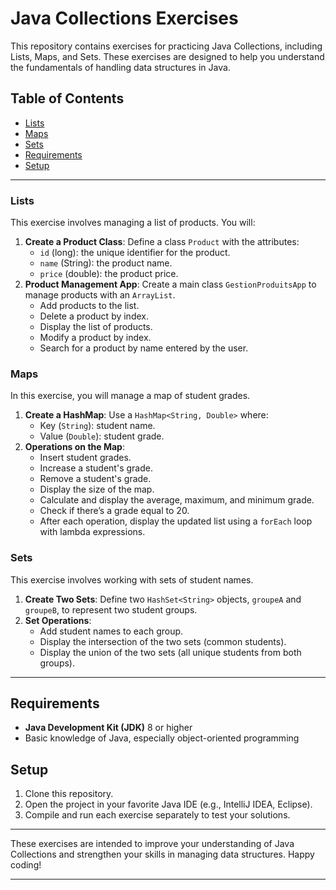 # Java Collections Exercises

This repository contains exercises for practicing Java Collections, including Lists, Maps, and Sets. These exercises are designed to help you understand the fundamentals of handling data structures in Java.

## Table of Contents
- [Lists](#exercise-1-lists)
- [Maps](#exercise-2-maps)
- [Sets](#exercise-3-sets)
- [Requirements](#requirements)
- [Setup](#setup)

---

### Lists

This exercise involves managing a list of products. You will:

1. **Create a Product Class**: Define a class `Product` with the attributes:
   - `id` (long): the unique identifier for the product.
   - `name` (String): the product name.
   - `price` (double): the product price.
2. **Product Management App**: Create a main class `GestionProduitsApp` to manage products with an `ArrayList`.
   - Add products to the list.
   - Delete a product by index.
   - Display the list of products.
   - Modify a product by index.
   - Search for a product by name entered by the user.

### Maps

In this exercise, you will manage a map of student grades.

1. **Create a HashMap**: Use a `HashMap<String, Double>` where:
   - Key (`String`): student name.
   - Value (`Double`): student grade.
2. **Operations on the Map**:
   - Insert student grades.
   - Increase a student's grade.
   - Remove a student's grade.
   - Display the size of the map.
   - Calculate and display the average, maximum, and minimum grade.
   - Check if there’s a grade equal to 20.
   - After each operation, display the updated list using a `forEach` loop with lambda expressions.

### Sets

This exercise involves working with sets of student names.

1. **Create Two Sets**: Define two `HashSet<String>` objects, `groupeA` and `groupeB`, to represent two student groups.
2. **Set Operations**:
   - Add student names to each group.
   - Display the intersection of the two sets (common students).
   - Display the union of the two sets (all unique students from both groups).

---

## Requirements

- **Java Development Kit (JDK)** 8 or higher
- Basic knowledge of Java, especially object-oriented programming

## Setup

1. Clone this repository.
2. Open the project in your favorite Java IDE (e.g., IntelliJ IDEA, Eclipse).
3. Compile and run each exercise separately to test your solutions.

---

These exercises are intended to improve your understanding of Java Collections and strengthen your skills in managing data structures. Happy coding!

---
